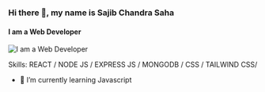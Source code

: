 ### Hi there 👋, my name is Sajib Chandra Saha
#### I am a Web Developer 
![I am a Web Developer ](https://scontent.fcgp28-1.fna.fbcdn.net/v/t39.30808-6/366298875_1730795680668166_9039635730038117139_n.jpg?_nc_cat=104&ccb=1-7&_nc_sid=5f2048&_nc_ohc=prYKOnKpMFUAX-SgdS-&_nc_ht=scontent.fcgp28-1.fna&oh=00_AfDweavIYtdrG0dRrGaPWK5SpZqHHwFJZXWZsL3JXUr9Vg&oe=65657566)


Skills: REACT / NODE JS / EXPRESS JS / MONGODB / CSS / TAILWIND CSS/

- 🌱 I’m currently learning Javascript 




